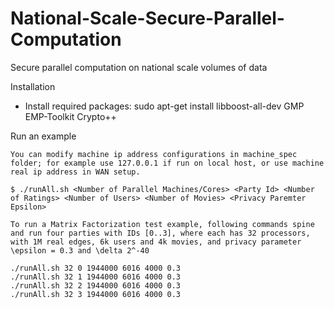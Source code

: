 # National-Scale-Secure-Parallel-Computation
Secure parallel computation on national scale volumes of data


Installation

- Install required packages: 
	sudo apt-get install libboost-all-dev
	GMP
	EMP-Toolkit
	Crypto++

Run an example
	
	You can modify machine ip address configurations in machine_spec folder; for example use 127.0.0.1 if run on local host, or use machine real ip address in WAN setup.

	$ ./runAll.sh <Number of Parallel Machines/Cores> <Party Id> <Number of Ratings> <Number of Users> <Number of Movies> <Privacy Paremter Epsilon>

	To run a Matrix Factorization test example, following commands spine and run four parties with IDs [0..3], where each has 32 processors, with 1M real edges, 6k users and 4k movies, and privacy parameter \epsilon = 0.3 and \delta 2^-40

	./runAll.sh 32 0 1944000 6016 4000 0.3
	./runAll.sh 32 1 1944000 6016 4000 0.3
	./runAll.sh 32 2 1944000 6016 4000 0.3
	./runAll.sh 32 3 1944000 6016 4000 0.3
